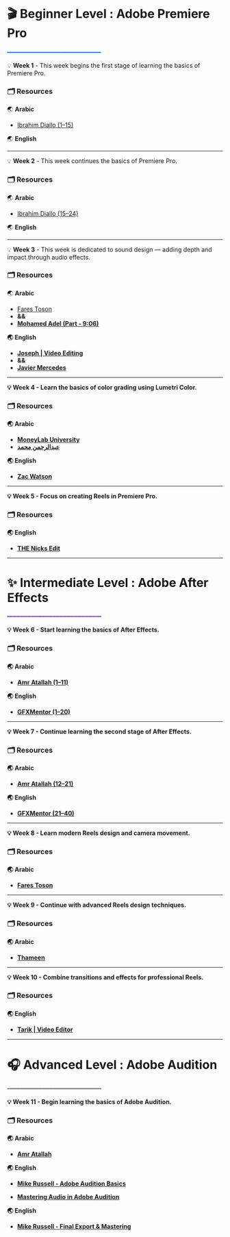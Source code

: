 # 🎬 **Beginner Level : Adobe Premiere Pro**
<span style="color:#007BFF">━━━━━━━━━━━━━━━━━━━━━━━━━━</span>

<aside>
💡  
<b>Week 1</b>  
- This week begins the first stage of learning the basics of Premiere Pro.
</aside>

### 🗂️ **Resources**

🌏 **Arabic**

- [Ibrahim Diallo (1–15)](https://youtube.com/playlist?list=PLHuC_YapGnLzu_QEdHQqkiMwPwDtfC8pw&si=qt55qsIXoGNlwwtb)

🌏 **English**



---

<aside>
💡  
<b>Week 2</b>  
- This week continues the basics of Premiere Pro.
</aside>

### 🗂️ **Resources**

🌏 **Arabic**

- [Ibrahim Diallo (15–24)](https://youtube.com/playlist?list=PLHuC_YapGnLzu_QEdHQqkiMwPwDtfC8pw&si=qt55qsIXoGNlwwtb)

🌏 **English**



---

<aside>
💡  
<b>Week 3</b>  
- This week is dedicated to sound design — adding depth and impact through audio effects.
</aside>

### 🗂️ **Resources**

🌏 **Arabic**

- [Fares Toson](https://youtu.be/4qIv6U367n8?si=SVAXpHG-6l7HY9tl)
- <b>&& <b/>
- [Mohamed Adel (Part - 9:06)](https://youtu.be/bicjsm0Vwb0?t=546&si=k3BlYdqGzVwLZfLr)

🌏 **English**

- [Joseph | Video Editing](https://youtu.be/98CzEo5PIZ4?si=nai7gNn-uIKdYcVr)
-  <b>&& <b/>
- [Javier Mercedes](https://youtu.be/PmlonRJZooM?si=-wRmraJHYkt8AqlG)



---

<aside>
💡  
<b>Week 4</b>  
- Learn the basics of color grading using Lumetri Color.
</aside>

### 🗂️ **Resources**

🌏 **Arabic**

- [MoneyLab University](https://youtu.be/fm9l-SxjEoE?si=03cWris9DqoBvKNl)  
- [عبدالرحمن محمد](https://youtu.be/t_1M3x18Ibg?si=eYsgOruidT8KgDrK)

🌏 **English**

- [Zac Watson](https://youtu.be/1wZym4fQGig?si=pRZpKqJL58f-wtAU)



---

<aside>
💡  
<b>Week 5</b>  
- Focus on creating Reels in Premiere Pro.
</aside>

### 🗂️ **Resources**

🌏 **English**

- [THE Nicks Edit](https://youtu.be/KwBC4EBHIck?si=LhqA8mCj8Y4LjEO7)



---

# ✨ **Intermediate Level : Adobe After Effects**
<span style="color:#9B59B6">━━━━━━━━━━━━━━━━━━━━━━━━━━</span>

<aside>
💡  
<b>Week 6</b>  
- Start learning the basics of After Effects.
</aside>

### 🗂️ **Resources**

🌏 **Arabic**

- [Amr Atallah (1–11)](https://youtube.com/playlist?list=PLg9ps5Gu0MiANa46_HgzOibsysnBZRtPx&si=aWMxW4yqLPuYnSdI)

🌏 **English**

- [GFXMentor (1–20)](https://youtube.com/playlist?list=PLW-zSkCnZ-gD8OcjTPu-u_Rxl9-kI9Xqr&si=pqFEvMKW9zYKc9Yv)



---

<aside>
💡  
<b>Week 7</b>  
- Continue learning the second stage of After Effects.
</aside>

### 🗂️ **Resources**

🌏 **Arabic**

- [Amr Atallah (12–21)](https://youtube.com/playlist?list=PLg9ps5Gu0MiANa46_HgzOibsysnBZRtPx&si=c7T2SIO9RZhm5D1_)

🌏 **English**

- [GFXMentor (21–40)](https://www.youtube.com/playlist?list=PLW-zSkCnZ-gD8OcjTPu-u_Rxl9-kI9Xqr)


---

<aside>
💡  
<b>Week 8</b>  
- Learn modern Reels design and camera movement.
</aside>

### 🗂️ **Resources**

🌏 **Arabic**

- [Fares Toson](https://youtu.be/PFMIue9xTII?si=JJf-5AKMhTpJDjiN)



---

<aside>
💡  
<b>Week 9</b>  
- Continue with advanced Reels design techniques.
</aside>

### 🗂️ **Resources**

🌏 **Arabic**

- [Thameen](https://youtu.be/30a_U-mqQU4?si=_DBZNtOx-mdg6Bl-)



---

<aside>
💡  
<b>Week 10</b>  
- Combine transitions and effects for professional Reels.
</aside>

### 🗂️ **Resources**

🌏 **English**

- [Tarik | Video Editor](https://youtu.be/ZRRQFWT17B8?si=otUDEzy3mPQCjtRa)



---

# 🎧 **Advanced Level : Adobe Audition**
<span style="color:#7F8C8D">━━━━━━━━━━━━━━━━━━━━━━━━━━</span>

<aside>
💡  
<b>Week 11</b>  
- Begin learning the basics of Adobe Audition.
</aside>

### 🗂️ **Resources**

🌏 **Arabic**

- [Amr Atallah](https://youtu.be/1tE4VAdCjRo?si=sqd3ak7uJZiQnA8b)

🌏 **English**

- [Mike Russell - Adobe Audition Basics](https://youtube.com/playlist?list=PL1BzC0FR5_6lWUz0Q-6VLZJXuq6DJP3PL)





- [Mastering Audio in Adobe Audition](https://youtu.be/0yQIBRJe30E?si=0NHzHTsybqCm7Z9t)

🌏 **English**

- [Mike Russell - Final Export & Mastering](https://youtu.be/9UPNYWz0rQU?si=w0FykEy9PzMiy8gE)
